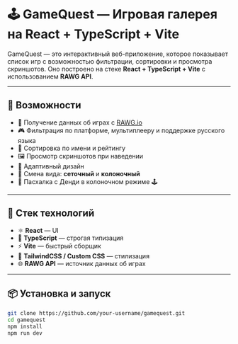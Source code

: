 # 🕹️ GameQuest — Игровая галерея на React + TypeScript + Vite

GameQuest — это интерактивный веб-приложение, которое показывает список игр с возможностью фильтрации, сортировки и просмотра скриншотов. Оно построено на стеке **React + TypeScript + Vite** с использованием **RAWG API**.

---

## 🚀 Возможности

- 📂 Получение данных об играх с [RAWG.io](https://rawg.io/apidocs)
- 🎮 Фильтрация по платформе, мультиплееру и поддержке русского языка
- 🌟 Сортировка по имени и рейтингу
- 🖼️ Просмотр скриншотов при наведении
- 📱 Адаптивный дизайн
- 🧱 Смена вида: **сеточный** и **колоночный**
- 🧃 Пасхалка с Денди в колоночном режиме 🕹️

---

## 🧪 Стек технологий

- ⚛️ **React** — UI
- 🧠 **TypeScript** — строгая типизация
- ⚡ **Vite** — быстрый сборщик
- 🧰 **TailwindCSS / Custom CSS** — стилизация
- 🌐 **RAWG API** — источник данных об играх

---

## 📦 Установка и запуск

```bash
git clone https://github.com/your-username/gamequest.git
cd gamequest
npm install
npm run dev
```
